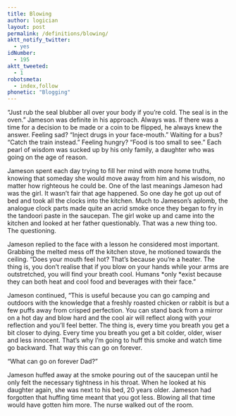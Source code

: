 ```yaml
---
title: Blowing
author: logician
layout: post
permalink: /definitions/blowing/
aktt_notify_twitter:
  - yes
idNumber:
  - 195
aktt_tweeted:
  - 1
robotsmeta:
  - index,follow
phonetic: "Blogging"
---
```

&#8220;Just rub the seal blubber all over your body if you&#8217;re cold. The seal is in the oven.&#8221; Jameson was definite in his approach. Always was. If there was a time for a decision to be made or a coin to be flipped, he always knew the answer. Feeling sad? &#8220;Inject drugs in your face-mouth.&#8221; Waiting for a bus? &#8220;Catch the train instead.&#8221; Feeling hungry? &#8220;Food is too small to see.&#8221; Each pearl of wisdom was sucked up by his only family, a daughter who was going on the age of reason.

Jameson spent each day trying to fill her mind with more home truths, knowing that someday she would move away from him and his wisdom, no matter how righteous he could be. One of the last meanings Jameson had was the girl. It wasn&#8217;t fair that age happened. So one day he got up out of bed and took all the clocks into the kitchen. Much to Jameson&#8217;s aplomb, the analogue clock parts made quite an acrid smoke once they began to fry in the tandoori paste in the saucepan. The girl woke up and came into the kitchen and looked at her father questionably. That was a new thing too. The questioning.

Jameson replied to the face with a lesson he considered most important. Grabbing the melted mess off the kitchen stove, he motioned towards the ceiling. &#8220;Does your mouth feel hot? That&#8217;s because you&#8217;re a heater. The thing is, you don&#8217;t realise that if you blow on your hands while your arms are outstretched, you will find your breath cool. Humans *only *exist because they can both heat and cool food and beverages with their face.&#8221;

Jameson continued, &#8220;This is useful because you can go camping and outdoors with the knowledge that a freshly roasted chicken or rabbit is but a few puffs away from crisped perfection. You can stand back from a mirror on a hot day and blow hard and the cool air will reflect along with your reflection and you&#8217;ll feel better. The thing is, every time you breath you get a bit closer to dying. Every time you breath you get a bit colder, older, wiser and less innocent. That&#8217;s why I&#8217;m going to huff this smoke and watch time go backward. That way this can go on forever.

&#8220;What can go on forever Dad?&#8221;

Jameson huffed away at the smoke pouring out of the saucepan until he only felt the necessary tightness in his throat. When he looked at his daughter again, she was next to his bed, 20 years older. Jameson had forgotten that huffing time meant that you got less. Blowing all that time would have gotten him more. The nurse walked out of the room.